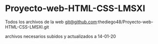 # Proyecto-web-HTML-CSS-LMSXI
Todos los archivos de la web 
git@github.com:thediego48/Proyecto-web-HTML-CSS-LMSXI.git

archivos necesarios subidos y actualizados a 14-01-20
